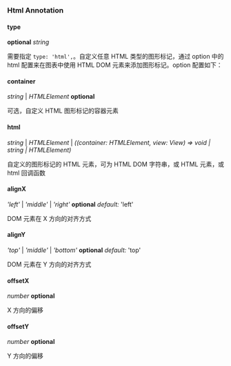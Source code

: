 ### Html Annotation

#### type

<description>**optional** _string_</description>

需要指定 `type: 'html',`。自定义任意 HTML 类型的图形标记，通过 option 中的 html 配置来在图表中使用 HTML DOM 元素来添加图形标记。option 配置如下：

#### container

<description> _string_ | _HTMLElement_ **optional** </description>

可选，自定义 HTML 图形标记的容器元素

#### html

<description> _string_ | _HTMLElement_ | _((container: HTMLElement, view: View) => void | string | HTMLElement)_ </description>

自定义的图形标记的 HTML 元素，可为 HTML DOM 字符串，或 HTML 元素，或 html 回调函数

#### alignX

<description> _'left'_ | _'middle'_ | _'right'_ **optional** _default:_ 'left' </description>

DOM 元素在 X 方向的对齐方式

#### alignY

<description> _'top'_ | _'middle'_ | _'bottom'_ **optional** _default:_ 'top'</description>

DOM 元素在 Y 方向的对齐方式

#### offsetX

<description> _number_ **optional** </description>

X 方向的偏移

#### offsetY

<description> _number_ **optional** </description>

Y 方向的偏移

